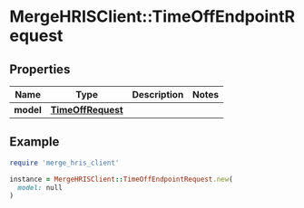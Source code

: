 # MergeHRISClient::TimeOffEndpointRequest

## Properties

| Name | Type | Description | Notes |
| ---- | ---- | ----------- | ----- |
| **model** | [**TimeOffRequest**](TimeOffRequest.md) |  |  |

## Example

```ruby
require 'merge_hris_client'

instance = MergeHRISClient::TimeOffEndpointRequest.new(
  model: null
)
```

